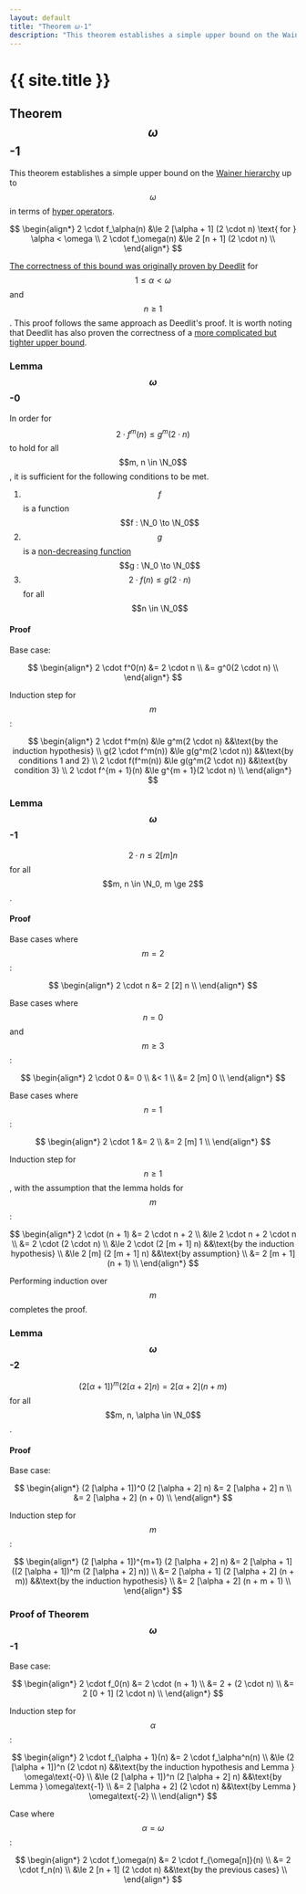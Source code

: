 ```yaml
---
layout: default
title: "Theorem 𝜔-1"
description: "This theorem establishes a simple upper bound on the Wainer hierarchy up to 𝜔 in terms of hyper operators."
---
```

# {{ site.title }}
## Theorem $$\omega$$-1

This theorem establishes a simple upper bound on the [Wainer hierarchy](https://en.wikipedia.org/wiki/Fast-growing_hierarchy#The_Wainer_hierarchy) up to $$\omega$$ in terms of [hyper operators](https://en.wikipedia.org/wiki/Hyperoperation).

$$
\begin{align*}
2 \cdot f_\alpha(n) &\le 2 [\alpha + 1] (2 \cdot n) \text{ for } \alpha < \omega \\
2 \cdot f_\omega(n) &\le 2 [n + 1] (2 \cdot n) \\
\end{align*}
$$

[The correctness of this bound was originally proven by Deedlit](https://googology.fandom.com/wiki/User_blog:D57799/Ranging_FGH_before_omega#Deedlit.27s_proof) for $$1 \le \alpha < \omega$$ and $$n \ge 1$$. This proof follows the same approach as Deedlit's proof. It is worth noting that Deedlit has also proven the correctness of a [more complicated but tighter upper bound](https://math.stackexchange.com/a/1810305).

### Lemma $$\omega$$-0

In order for $$2 \cdot f^m(n) \le g^m(2 \cdot n)$$ to hold for all $$m, n \in \N_0$$, it is sufficient for the following conditions to be met.

1. $$f$$ is a function $$f : \N_0 \to \N_0$$
2. $$g$$ is a [non-decreasing function](https://en.wikipedia.org/wiki/Monotonic_function) $$g : \N_0 \to \N_0$$
3. $$2 \cdot f(n) \le g(2 \cdot n)$$ for all $$n \in \N_0$$

#### Proof

Base case:

$$
\begin{align*}
2 \cdot f^0(n) &= 2 \cdot n \\
&= g^0(2 \cdot n) \\
\end{align*}
$$

Induction step for $$m$$:

$$
\begin{align*}
2 \cdot f^m(n) &\le g^m(2 \cdot n) &&\text{by the induction hypothesis} \\
g(2 \cdot f^m(n)) &\le g(g^m(2 \cdot n)) &&\text{by conditions 1 and 2} \\
2 \cdot f(f^m(n)) &\le g(g^m(2 \cdot n)) &&\text{by condition 3} \\
2 \cdot f^{m + 1}(n) &\le g^{m + 1}(2 \cdot n) \\
\end{align*}
$$

### Lemma $$\omega$$-1

$$2 \cdot n \le 2 [m] n$$ for all $$m, n \in \N_0, m \ge 2$$.

#### Proof

Base cases where $$m = 2$$:

$$
\begin{align*}
2 \cdot n &= 2 [2] n \\
\end{align*}
$$

Base cases where $$n = 0$$ and $$m \ge 3$$:

$$
\begin{align*}
2 \cdot 0 &= 0 \\
&< 1 \\
&= 2 [m] 0 \\
\end{align*}
$$

Base cases where $$n = 1$$:

$$
\begin{align*}
2 \cdot 1 &= 2 \\
&= 2 [m] 1 \\
\end{align*}
$$

Induction step for $$n \ge 1$$, with the assumption that the lemma holds for $$m$$:

$$
\begin{align*}
2 \cdot (n + 1) &= 2 \cdot n + 2 \\
&\le 2 \cdot n + 2 \cdot n \\
&= 2 \cdot (2 \cdot n) \\
&\le 2 \cdot (2 [m + 1] n) &&\text{by the induction hypothesis} \\
&\le 2 [m] (2 [m + 1] n) &&\text{by assumption} \\
&= 2 [m + 1] (n + 1) \\
\end{align*}
$$

Performing induction over $$m$$ completes the proof.

### Lemma $$\omega$$-2

$$(2 [\alpha + 1])^m (2 [\alpha + 2] n) = 2 [\alpha + 2] (n + m)$$ for all $$m, n, \alpha \in \N_0$$.

#### Proof

Base case:

$$
\begin{align*}
(2 [\alpha + 1])^0 (2 [\alpha + 2] n) &= 2 [\alpha + 2] n \\
&= 2 [\alpha + 2] (n + 0) \\
\end{align*}
$$

Induction step for $$m$$:

$$
\begin{align*}
(2 [\alpha + 1])^{m+1} (2 [\alpha + 2] n) &= 2 [\alpha + 1] ((2 [\alpha + 1])^m (2 [\alpha + 2] n)) \\
&= 2 [\alpha + 1] (2 [\alpha + 2] (n + m)) &&\text{by the induction hypothesis} \\
&= 2 [\alpha + 2] (n + m + 1) \\
\end{align*}
$$

### Proof of Theorem $$\omega$$-1

Base case:

$$
\begin{align*}
2 \cdot f_0(n) &= 2 \cdot (n + 1) \\
&= 2 + (2 \cdot n) \\
&= 2 [0 + 1] (2 \cdot n) \\
\end{align*}
$$

Induction step for $$\alpha$$:

$$
\begin{align*}
2 \cdot f_{\alpha + 1}(n) &= 2 \cdot f_\alpha^n(n) \\
&\le (2 [\alpha + 1])^n (2 \cdot n) &&\text{by the induction hypothesis and Lemma } \omega\text{-0} \\
&\le (2 [\alpha + 1])^n (2 [\alpha + 2] n) &&\text{by Lemma } \omega\text{-1} \\
&= 2 [\alpha + 2] (2 \cdot n) &&\text{by Lemma } \omega\text{-2} \\
\end{align*}
$$

Case where $$\alpha = \omega$$:

$$
\begin{align*}
2 \cdot f_\omega(n) &= 2 \cdot f_{\omega[n]}(n) \\
&= 2 \cdot f_n(n) \\
&\le 2 [n + 1] (2 \cdot n) &&\text{by the previous cases} \\
\end{align*}
$$
